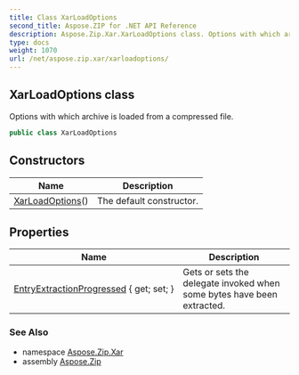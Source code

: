 ```yaml
---
title: Class XarLoadOptions
second_title: Aspose.ZIP for .NET API Reference
description: Aspose.Zip.Xar.XarLoadOptions class. Options with which archive is loaded from a compressed file
type: docs
weight: 1070
url: /net/aspose.zip.xar/xarloadoptions/
---
```

## XarLoadOptions class

Options with which archive is loaded from a compressed file.

```csharp
public class XarLoadOptions
```

## Constructors

| Name | Description |
| --- | --- |
| [XarLoadOptions](xarloadoptions/)() | The default constructor. |

## Properties

| Name | Description |
| --- | --- |
| [EntryExtractionProgressed](../../aspose.zip.xar/xarloadoptions/entryextractionprogressed/) { get; set; } | Gets or sets the delegate invoked when some bytes have been extracted. |

### See Also

* namespace [Aspose.Zip.Xar](../../aspose.zip.xar/)
* assembly [Aspose.Zip](../../)


